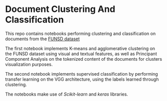 # Document Clustering And Classification

This repo contains notebooks performing clustering and classification on documents from the [FUNSD dataset](https://guillaumejaume.github.io/FUNSD/dataset.zip)

The first notebook implements K-means and agglomerative clustering on the FUNSD dataset using visual and textual
features, as well as Principant Component Analysis on the tokenized content of the documents for clusters visualization purposes.

The second notebook implements supervised classification by performing transfer learning on the VGG architecture, using the
labels learned through clustering.

The notebooks make use of _Scikit-learn_ and _keras_ libraries. 

